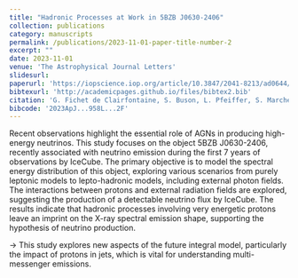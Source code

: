 ```yaml
---
title: "Hadronic Processes at Work in 5BZB J0630‑2406"
collection: publications
category: manuscripts
permalink: /publications/2023-11-01-paper-title-number-2
excerpt: ""
date: 2023-11-01
venue: 'The Astrophysical Journal Letters'
slidesurl: 
paperurl: 'https://iopscience.iop.org/article/10.3847/2041-8213/ad0644/pdf'
bibtexurl: 'http://academicpages.github.io/files/bibtex2.bib'
citation: 'G. Fichet de Clairfontaine, S. Buson, L. Pfeiffer, S. Marchesi, A. Azzollini, V. Baghmanyan, A. Tramacere, E. Barbano, and L. Oswald (2023). "Hadronic processes at Work in 5BZB J0630-2406." <i>The Astrophysical Journal Letters</i>. Volume 958.'
bibcode: '2023ApJ...958L...2F'
---
```

Recent observations highlight the essential role of AGNs in producing high-energy neutrinos. This study focuses on the object 5BZB J0630-2406, recently associated with neutrino emission during the first 7 years of observations by IceCube. The primary objective is to model the spectral energy distribution of this object, exploring various scenarios from purely leptonic models to lepto-hadronic models, including external photon fields. The interactions between protons and external radiation fields are explored, suggesting the production of a detectable neutrino flux by IceCube. The results indicate that hadronic processes involving very energetic protons leave an imprint on the X-ray spectral emission shape, supporting the hypothesis of neutrino production.

→ This study explores new aspects of the future integral model, particularly the impact of protons in jets, which is vital for understanding multi-messenger emissions.
